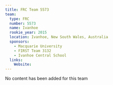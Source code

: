 ```yaml
---
title: FRC Team 5573
team:
  type: FRC
  number: 5573
  name: Ivanhoe
  rookie_year: 2015
  location: Ivanhoe, New South Wales, Australia
  sponsors:
    - Macquarie University
    - FIRST Team 3132
    - Ivanhoe Central School
  links:
    Website: 
---
```

No content has been added for this team